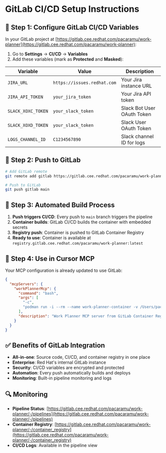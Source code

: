 # GitLab CI/CD Setup Instructions

## 🔧 **Step 1: Configure GitLab CI/CD Variables**

In your GitLab project at [https://gitlab.cee.redhat.com/pacaramu/work-planner](https://gitlab.cee.redhat.com/pacaramu/work-planner):

1. Go to **Settings** → **CI/CD** → **Variables**
2. Add these variables (mark as **Protected** and **Masked**):

| Variable | Value | Description |
|----------|-------|-------------|
| `JIRA_URL` | `https://issues.redhat.com` | Your Jira instance URL |
| `JIRA_API_TOKEN` | `your_jira_token` | Your Jira API token |
| `SLACK_XOXC_TOKEN` | `your_slack_token` | Slack Bot User OAuth Token |
| `SLACK_XOXD_TOKEN` | `your_slack_token` | Slack User OAuth Token |
| `LOGS_CHANNEL_ID` | `C1234567890` | Slack channel ID for logs |

## 🚀 **Step 2: Push to GitLab**

```bash
# Add GitLab remote
git remote add gitlab https://gitlab.cee.redhat.com/pacaramu/work-planner.git

# Push to GitLab
git push gitlab main
```

## 🔄 **Step 3: Automated Build Process**

1. **Push triggers CI/CD**: Every push to `main` branch triggers the pipeline
2. **Container builds**: GitLab CI/CD builds the container with embedded secrets
3. **Registry push**: Container is pushed to GitLab Container Registry
4. **Ready to use**: Container is available at `registry.gitlab.cee.redhat.com/pacaramu/work-planner:latest`

## 🎯 **Step 4: Use in Cursor MCP**

Your MCP configuration is already updated to use GitLab:

```json
{
  "mcpServers": {
    "workPlannerMcp": {
      "command": "bash",
      "args": [
        "-c",
        "podman run -i --rm --name work-planner-container -v /Users/pacaramu/Documents/Git/work-planner/slack_dumps:/app/slack_dumps registry.gitlab.cee.redhat.com/pacaramu/work-planner:latest"
      ],
      "description": "Work Planner MCP server from GitLab Container Registry with embedded secrets"
    }
  }
}
```

## ✅ **Benefits of GitLab Integration**

- **All-in-one**: Source code, CI/CD, and container registry in one place
- **Enterprise**: Red Hat's internal GitLab instance
- **Security**: CI/CD variables are encrypted and protected
- **Automation**: Every push automatically builds and deploys
- **Monitoring**: Built-in pipeline monitoring and logs

## 🔍 **Monitoring**

- **Pipeline Status**: [https://gitlab.cee.redhat.com/pacaramu/work-planner/-/pipelines](https://gitlab.cee.redhat.com/pacaramu/work-planner/-/pipelines)
- **Container Registry**: [https://gitlab.cee.redhat.com/pacaramu/work-planner/-/container_registry](https://gitlab.cee.redhat.com/pacaramu/work-planner/-/container_registry)
- **CI/CD Logs**: Available in the pipeline view
